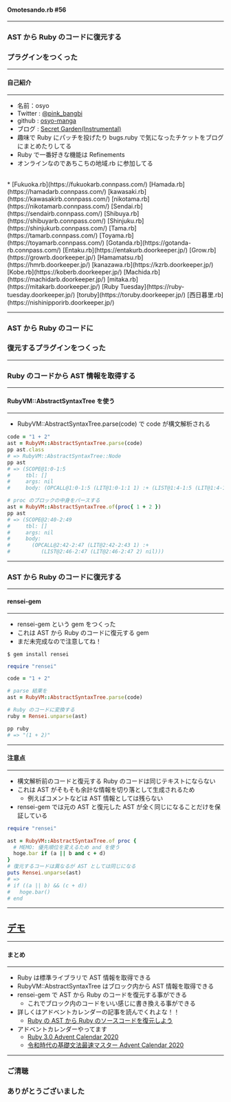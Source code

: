 #### Omotesando.rb #56
- - -

### AST から Ruby のコードに復元する
### プラグインをつくった

---

#### 自己紹介
- - -

* 名前：osyo
* Twitter : [@pink_bangbi](https://twitter.com/pink_bangbi)
* github  : [osyo-manga](https://github.com/osyo-manga)
* ブログ  : [Secret Garden(Instrumental)](http://secret-garden.hatenablog.com)
* 趣味で Ruby にパッチを投げたり bugs.ruby で気になったチケットをブログにまとめたりしてる
* Ruby で一番好きな機能は Refinements
* オンラインなのであちこちの地域.rb に参加してる
<br>
   * [Fukuoka.rb](https://fukuokarb.connpass.com/)
[Hamada.rb](https://hamadarb.connpass.com/)
[kawasaki.rb](https://kawasakirb.connpass.com/)
[nikotama.rb](https://nikotamarb.connpass.com/)
[Sendai.rb](https://sendairb.connpass.com/)
[Shibuya.rb](https://shibuyarb.connpass.com/)
[Shinjuku.rb](https://shinjukurb.connpass.com/)
[Tama.rb](https://tamarb.connpass.com/)
[Toyama.rb](https://toyamarb.connpass.com/)
[Gotanda.rb](https://gotanda-rb.connpass.com/)
[Entaku.rb](https://entakurb.doorkeeper.jp/)
[Grow.rb](https://growrb.doorkeeper.jp/)
[Hamamatsu.rb](https://hmrb.doorkeeper.jp/)
[kanazawa.rb](https://kzrb.doorkeeper.jp/)
[Kobe.rb](https://koberb.doorkeeper.jp/)
[Machida.rb](https://machidarb.doorkeeper.jp/)
[mitaka.rb](https://mitakarb.doorkeeper.jp/)
[Ruby Tuesday](https://ruby-tuesday.doorkeeper.jp/)
[toruby](https://toruby.doorkeeper.jp/)
[西日暮里.rb](https://nishinipporirb.doorkeeper.jp/)
<br>

---

### AST から Ruby のコードに
### 復元するプラグインをつくった

---

### Ruby のコードから AST 情報を取得する

---

#### RubyVM::AbstractSyntaxTree を使う
- - -

* RubyVM::AbstractSyntaxTree.parse(code) で code が構文解析される

```ruby
code = "1 + 2"
ast = RubyVM::AbstractSyntaxTree.parse(code)
pp ast.class
# => RubyVM::AbstractSyntaxTree::Node
pp ast
# => (SCOPE@1:0-1:5
#     tbl: []
#     args: nil
#     body: (OPCALL@1:0-1:5 (LIT@1:0-1:1 1) :+ (LIST@1:4-1:5 (LIT@1:4-1:5 2) nil)))
```

```ruby
# proc のブロックの中身をパースする
ast = RubyVM::AbstractSyntaxTree.of(proc{ 1 + 2 })
pp ast
# => (SCOPE@2:40-2:49
#     tbl: []
#     args: nil
#     body:
#       (OPCALL@2:42-2:47 (LIT@2:42-2:43 1) :+
#          (LIST@2:46-2:47 (LIT@2:46-2:47 2) nil)))
```
<!-- .element: class="fragment" -->

---

### AST から Ruby のコードに復元する

---

#### rensei-gem
- - -

* rensei-gem という gem をつくった
* これは AST から Ruby のコードに復元する gem
* まだ未完成なので注意してね！

```
$ gem install rensei
```

```ruby
require "rensei"

code = "1 + 2"

# parse 結果を
ast = RubyVM::AbstractSyntaxTree.parse(code)

# Ruby のコードに変換する
ruby = Rensei.unparse(ast)

pp ruby
# => "(1 + 2)"
```

---

#### 注意点
- - -

* 構文解析前のコードと復元する Ruby のコードは同じテキストにならない
* これは AST がそもそも余計な情報を切り落として生成されるため
    * 例えばコメントなどは AST 情報としては残らない
* rensei-gem では元の AST と復元した AST が全く同じになることだけを保証している

```ruby
require "rensei"

ast = RubyVM::AbstractSyntaxTree.of proc {
  # MEMO: 優先順位を変えるため and を使う
  hoge.bar if (a || b and c + d)
}
# 復元するコードは異なるが AST としては同じになる
puts Rensei.unparse(ast)
# =>
# if ((a || b) && (c + d))
#   hoge.bar()
# end
```


---

## [デモ](https://github.com/osyo-manga/gem-rensei/blob/cdc61c89616aae1616101cb8481833d96f27ca2e/sample/bocchi.rb)

---

#### まとめ
- - -

* Ruby は標準ライブラリで AST 情報を取得できる
* RubyVM::AbstractSyntaxTree はブロック内から AST 情報を取得できる
* rensei-gem で AST から Ruby のコードを復元する事ができる
    * これでブロック内のコードをいい感じに書き換える事ができる
* 詳しくはアドベントカレンダーの記事を読んでくれよな！！
    * [Ruby の AST から Ruby のソースコードを復元しよう](https://secret-garden.hatenablog.com/entry/2020/12/01/093316)
* アドベントカレンダーやってます
    * [Ruby 3.0 Advent Calendar 2020](https://qiita.com/advent-calendar/2020/ruby3)
    * [令和時代の基礎文法最速マスター Advent Calendar 2020](https://qiita.com/advent-calendar/2020/reiwa_saisoku)


---

### ご清聴
### ありがとうございました


